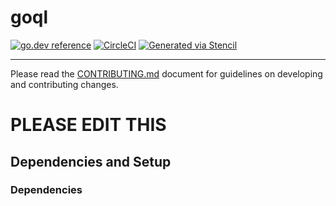 
# goql

[![go.dev reference](https://img.shields.io/badge/go.dev-reference-007d9c?logo=go&logoColor=white)](https://pkg.go.dev/github.com/getoutreach/goql)
[![CircleCI](https://circleci.com/gh/getoutreach/goql.svg?style=shield)](https://circleci.com/gh/getoutreach/goql)
[![Generated via Stencil](https://img.shields.io/badge/Outreach-Stencil-%235951ff)](https://github.com/getoutreach/stencil)

<!--- Block(description) -->

<!--- EndBlock(description) -->

----

Please read the [CONTRIBUTING.md](CONTRIBUTING.md) document for guidelines on developing and contributing changes.

<!--- Block(custom) -->
# PLEASE EDIT THIS
<!--- EndBlock(custom) -->

## Dependencies and Setup

### Dependencies

<!--- Block(dependencies) -->
<!--- EndBlock(dependencies) -->
